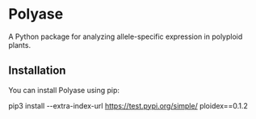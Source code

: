 # Polyase

A Python package for analyzing allele-specific expression in polyploid plants.

## Installation

You can install Polyase using pip:


pip3 install --extra-index-url https://test.pypi.org/simple/ ploidex==0.1.2